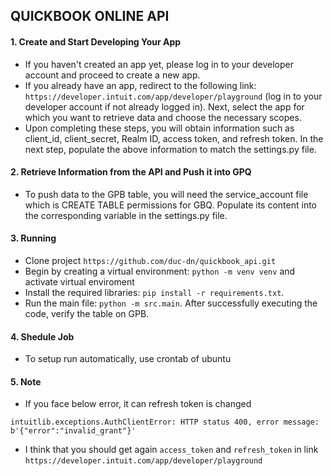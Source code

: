 ## QUICKBOOK ONLINE API
#### 1. Create and Start Developing Your App
- If you haven't created an app yet, please log in to your developer account and proceed to create a new app.
- If you already have an app, redirect to the following link: `https://developer.intuit.com/app/developer/playground` (log in to your developer account if not already logged in). Next, select the app for which you want to retrieve data and choose the necessary scopes.
- Upon completing these steps, you will obtain information such as client_id, client_secret, Realm ID, access token, and refresh token. In the next step, populate the above information to match the settings.py file.
#### 2. Retrieve Information from the API and Push it into GPQ
- To push data to the GPB table, you will need the service_account file which is CREATE TABLE permissions for GBQ. Populate its content into the corresponding variable in the settings.py file.
#### 3. Running
- Clone project `https://github.com/duc-dn/quickbook_api.git`
- Begin by creating a virtual environment: `python -m venv venv` and activate virtual enviroment
- Install the required libraries: `pip install -r requirements.txt`.
- Run the main file: `python -m src.main`. After successfully executing the code, verify the table on GPB.

#### 4. Shedule Job
- To setup run automatically, use crontab of ubuntu

#### 5. Note
- If you face below error, it can refresh token is changed
```
intuitlib.exceptions.AuthClientError: HTTP status 400, error message: b'{"error":"invalid_grant"}'
```
- I think that you should get again `access_token` and `refresh_token` in link `https://developer.intuit.com/app/developer/playground`

